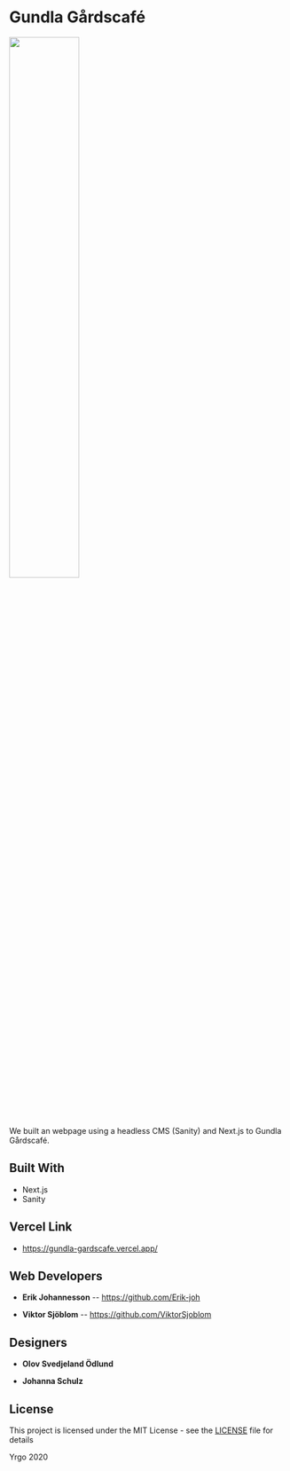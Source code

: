 # Gundla Gårdscafé


<img src="https://media.giphy.com/media/4TTqqym8oj0Q0/giphy.gif" width="50%">

We built an webpage using a headless CMS (Sanity) and Next.js to Gundla Gårdscafé.

## Built With

* Next.js
* Sanity

## Vercel Link

* https://gundla-gardscafe.vercel.app/

## Web Developers

* **Erik Johannesson** -- <a>https://github.com/Erik-joh</a>

* **Viktor Sjöblom** -- <a>https://github.com/ViktorSjoblom</a>

## Designers

* **Olov Svedjeland Ödlund** 

* **Johanna Schulz** 

## License

This project is licensed under the MIT License - see the [LICENSE](LICENSE) file for details

Yrgo 2020
